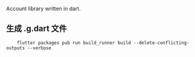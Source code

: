 Account library written in dart.

## 生成 .g.dart 文件

```shell
    flutter packages pub run build_runner build --delete-conflicting-outputs --verbose
```

